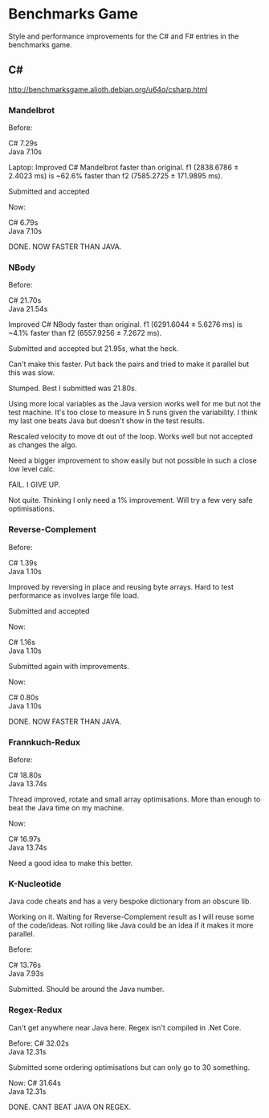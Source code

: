 # Benchmarks Game

Style and performance improvements for the C# and F# entries in the benchmarks game.

## C#

http://benchmarksgame.alioth.debian.org/u64q/csharp.html

### Mandelbrot

Before:

C#      7.29s  
Java    7.10s  
 
Laptop: Improved C# Mandelbrot faster than original. f1 (2838.6786 ± 2.4023 ms) is ~62.6% faster than f2 (7585.2725 ± 171.9895 ms).

Submitted and accepted

Now:

C#      6.79s  
Java    7.10s  

DONE. NOW FASTER THAN JAVA.

### NBody

Before:

C#      21.70s   
Java    21.54s  

Improved C# NBody faster than original. f1 (6291.6044 ± 5.6276 ms) is ~4.1% faster than f2 (6557.9256 ± 7.2672 ms).

Submitted and accepted but 21.95s, what the heck.

Can't make this faster. Put back the pairs and tried to make it parallel but this was slow.

Stumped. Best I submitted was 21.80s.

Using more local variables as the Java version works well for me but not the test machine.
It's too close to measure in 5 runs given the variability. I think my last one beats Java but doesn't show in the test results.

Rescaled velocity to move dt out of the loop. Works well but not accepted as changes the algo.

Need a bigger improvement to show easily but not possible in such a close low level calc.

FAIL. I GIVE UP.

Not quite. Thinking I only need a 1% improvement. Will try a few very safe optimisations.


### Reverse-Complement

Before:

C#      1.39s   
Java    1.10s  

Improved by reversing in place and reusing byte arrays. Hard to test performance as involves large file load.

Submitted and accepted

Now:

C#      1.16s  
Java    1.10s  

Submitted again with improvements.

Now:

C#      0.80s  
Java    1.10s  

DONE. NOW FASTER THAN JAVA.

### Frannkuch-Redux

Before:

C#      18.80s  
Java    13.74s  

Thread improved, rotate and small array optimisations. More than enough to beat the Java time on my machine.

Now:

C#      16.97s  
Java    13.74s  

Need a good idea to make this better.

### K-Nucleotide

Java code cheats and has a very bespoke dictionary from an obscure lib.

Working on it. Waiting for Reverse-Complement result as I will reuse some of the code/ideas. Not rolling like Java could be an idea if it makes it more parallel.

Before:

C#      13.76s  
Java     7.93s  

Submitted. Should be around the Java number.

### Regex-Redux

Can't get anywhere near Java here. Regex isn't compiled in .Net Core.

Before:
C#      32.02s  
Java    12.31s  

Submitted some ordering optimisations but can only go to 30 something.

Now:
C#      31.64s  
Java    12.31s  

DONE. CANT BEAT JAVA ON REGEX.
